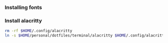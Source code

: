 ### Installing fonts
### Install alacritty
```bash
rm -rf $HOME/.config/alacritty
ln -s $HOME/personal/dotfiles/terminal/alacritty $HOME/.config/alacritty
```
